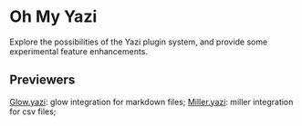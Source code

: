 # Oh My Yazi

Explore the possibilities of the Yazi plugin system, and provide some experimental feature enhancements.

## Previewers

[Glow.yazi](https://github.com/Reledia/glow.yazi): glow integration for markdown files;
[Miller.yazi](https://github.com/Reledia/miller.yazi): miller integration for csv files;

